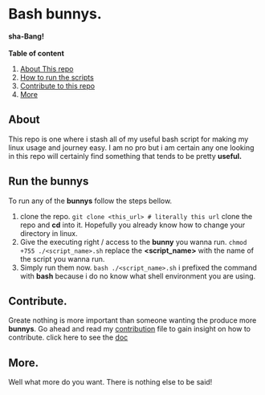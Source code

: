 # Bash bunnys.
**sha-Bang!**
<br/>
<br/>
**Table of content**
1. [About This repo](#about)
1. [How to run the scripts](#run-the-bunnys)
1. [Contribute to this repo](#contribute)
1. [More](#more)

## About
This repo is one where i stash all of my useful bash script for making
my linux usage and journey easy. I am no pro but i am certain any one looking
in this repo will certainly find something that tends to be pretty **useful.**

## Run the bunnys
To run any of the **bunnys** follow the steps bellow.
1. clone the repo.
	`git clone <this_url> # literally this url`
	clone the repo and **cd** into it. Hopefully you already know how to change
	your directory in linux.
1. Give the executing right / access to the **bunny** you wanna run.
	`chmod +755 ./<script_name>.sh`
	replace the **<script_name>** with the name of the script you wanna run.
1. Simply run them now.
	`bash ./<script_name>.sh`
	i prefixed the command with **bash** because i do no know what shell environment you are using.

## Contribute.
Greate nothing is more important than someone wanting the produce more **bunnys**.
Go ahead and read my [contribution](./contribution.md) file to gain insight on how to contribute.
click here to see the [doc](./contribution.md)

## More.
Well what more do you want. There is nothing else to be said!
